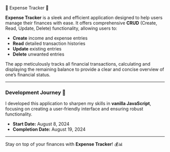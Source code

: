  🌟 Expense Tracker 🌟

**Expense Tracker** is a sleek and efficient application designed to help users manage their finances with ease. It offers comprehensive **CRUD** (Create, Read, Update, Delete) functionality, allowing users to:

- **Create** income and expense entries
- **Read** detailed transaction histories
- **Update** existing entries
- **Delete** unwanted entries

The app meticulously tracks all financial transactions, calculating and displaying the remaining balance to provide a clear and concise overview of one’s financial status.

---

### Development Journey 🚀

I developed this application to sharpen my skills in **vanilla JavaScript**, focusing on creating a user-friendly interface and ensuring robust functionality. 

- **Start Date:** August 8, 2024
- **Completion Date:** August 19, 2024

---

Stay on top of your finances with **Expense Tracker**! 💰📊